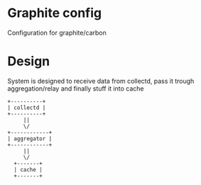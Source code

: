 # Graphite config
Configuration for graphite/carbon

# Design
System is designed to receive data from collectd, pass it trough aggregation/relay and finally stuff it into cache

```
+----------+
| collectd |
+----------+
     ||
     \/
+------------+
| aggregator |
+------------+
     ||
     \/
  +-------+
  | cache |
  +-------+

```

